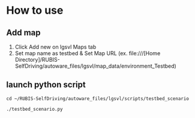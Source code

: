 # How to use

## Add map

1. Click Add new on lgsvl Maps tab
2. Set map name as testbed & Set Map URL
(ex. file:///[Home Directory]/RUBIS-SelfDriving/autoware_files/lgsvl/map_data/environment_Testbed)


## launch python script

```
cd ~/RUBIS-SelfDriving/autoware_files/lgsvl/scripts/testbed_scenario

./testbed_scenario.py
```